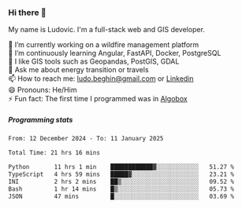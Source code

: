 ### Hi there 👋

My name is Ludovic. I'm a full-stack web and GIS developer.

 🔭 I’m currently working on a wildfire management platform<br/>
 🌱 I’m continuously learning Angular, FastAPI, Docker, PostgreSQL<br/>
 👯 I like GIS tools such as Geopandas, PostGIS, GDAL<br/>
 💬 Ask me about energy transition or travels<br/>
 📫 How to reach me: ludo.beghin@gmail.com or [Linkedin](https://www.linkedin.com/in/ludovic-beghin/)<br/>
 😄 Pronouns: He/Him<br/>
 ⚡ Fun fact: The first time I programmed was in [Algobox](https://fr.wikipedia.org/wiki/Algobox)<br/>

##### Programming stats
<!--START_SECTION:waka-->

```txt
From: 12 December 2024 - To: 11 January 2025

Total Time: 21 hrs 16 mins

Python       11 hrs 1 min    ████████████▓░░░░░░░░░░░░   51.27 %
TypeScript   4 hrs 59 mins   █████▓░░░░░░░░░░░░░░░░░░░   23.21 %
INI          2 hrs 2 mins    ██▒░░░░░░░░░░░░░░░░░░░░░░   09.52 %
Bash         1 hr 14 mins    █▒░░░░░░░░░░░░░░░░░░░░░░░   05.73 %
JSON         47 mins         █░░░░░░░░░░░░░░░░░░░░░░░░   03.69 %
```

<!--END_SECTION:waka-->
